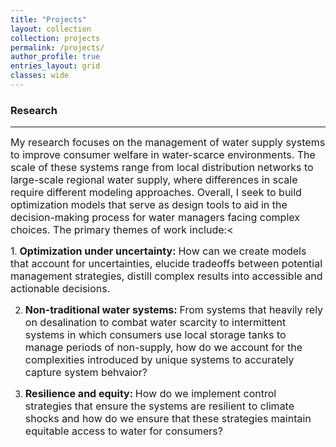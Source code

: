 ```yaml
---
title: "Projects"
layout: collection
collection: projects
permalink: /projects/
author_profile: true
entries_layout: grid
classes: wide
---
```

### Research
---

<font size="3">My research focuses on the management of water supply systems to improve consumer welfare in water-scarce environments. The scale of these systems range from local distribution networks to large-scale regional water supply, where differences in scale require different modeling approaches. Overall, I seek to build optimization models that serve as design tools to aid in the decision-making process for water managers facing complex choices. The primary themes of work include:<</font>

<font size="3">1</font>. **<font size="3">Optimization under uncertainty:</font>** <font size="3">How can we create models that account for uncertainties, elucide tradeoffs between potential management strategies, distill complex results into accessible and actionable decisions.</font>


2. **<font size="3">Non-traditional water systems:</font>** <font size="3">From systems that heavily rely on desalination to combat water scarcity to intermittent systems in which consumers use local storage tanks to manage periods of non-supply, how do we account for the complexities introduced by unique systems to accurately capture system behvaior?</font>


3. **<font size="3">Resilience and equity: </font>** <font size="3">How do we implement control strategies that ensure the systems are resilient to climate shocks and how do we ensure that these strategies maintain equitable access to water for consumers?</font>

